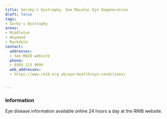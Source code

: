 ```yaml
---
title: Sorsby's Dystrophy. See Macular Eye Degeneration
draft: false
tags:
- Sorby's Dystrophy
areas:
- Middleton
- Heywood
- Rochdale
contact:
  addresses:
  - See RNIB website
  phone:
  - 0303 123 9999
  web_addresses:
  - https://www.rnib.org.uk/eye-health/eye-conditions/


---
```


### Information
Eye disease information available online 24 hours a day
at the RNIB website.

